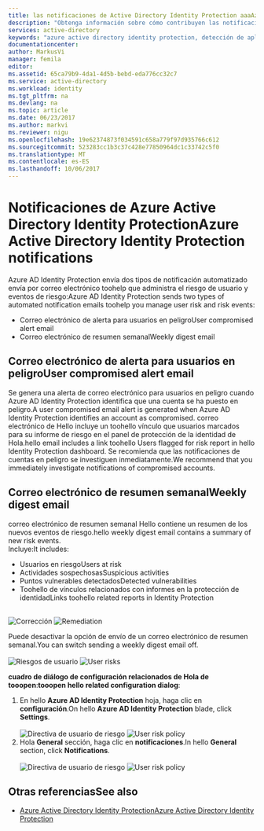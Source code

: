 ```yaml
---
title: las notificaciones de Active Directory Identity Protection aaaAzure | Documentos de Microsoft
description: "Obtenga información sobre cómo contribuyen las notificaciones a sus actividades de investigación."
services: active-directory
keywords: "azure active directory identity protection, detección de aplicaciones en la nube, administración de aplicaciones, seguridad, riesgo, nivel de riesgo, punto vulnerable, directiva de seguridad"
documentationcenter: 
author: MarkusVi
manager: femila
editor: 
ms.assetid: 65ca79b9-4da1-4d5b-bebd-eda776cc32c7
ms.service: active-directory
ms.workload: identity
ms.tgt_pltfrm: na
ms.devlang: na
ms.topic: article
ms.date: 06/23/2017
ms.author: markvi
ms.reviewer: nigu
ms.openlocfilehash: 19e62374873f034591c658a779f97d935766c612
ms.sourcegitcommit: 523283cc1b3c37c428e77850964dc1c33742c5f0
ms.translationtype: MT
ms.contentlocale: es-ES
ms.lasthandoff: 10/06/2017
---
```

# <a name="azure-active-directory-identity-protection-notifications"></a><span data-ttu-id="c3334-104">Notificaciones de Azure Active Directory Identity Protection</span><span class="sxs-lookup"><span data-stu-id="c3334-104">Azure Active Directory Identity Protection notifications</span></span>
<span data-ttu-id="c3334-105">Azure AD Identity Protection envía dos tipos de notificación automatizado envía por correo electrónico toohelp que administra el riesgo de usuario y eventos de riesgo:</span><span class="sxs-lookup"><span data-stu-id="c3334-105">Azure AD Identity Protection sends two types of automated notification emails toohelp you manage user risk and risk events:</span></span>

* <span data-ttu-id="c3334-106">Correo electrónico de alerta para usuarios en peligro</span><span class="sxs-lookup"><span data-stu-id="c3334-106">User compromised alert email</span></span>
* <span data-ttu-id="c3334-107">Correo electrónico de resumen semanal</span><span class="sxs-lookup"><span data-stu-id="c3334-107">Weekly digest email</span></span>

## <a name="user-compromised-alert-email"></a><span data-ttu-id="c3334-108">Correo electrónico de alerta para usuarios en peligro</span><span class="sxs-lookup"><span data-stu-id="c3334-108">User compromised alert email</span></span>
<span data-ttu-id="c3334-109">Se genera una alerta de correo electrónico para usuarios en peligro cuando Azure AD Identity Protection identifica que una cuenta se ha puesto en peligro.</span><span class="sxs-lookup"><span data-stu-id="c3334-109">A user compromised email alert is generated when Azure AD Identity Protection identifies an account as compromised.</span></span> <span data-ttu-id="c3334-110">correo electrónico de Hello incluye un toohello vínculo que usuarios marcados para su informe de riesgo en el panel de protección de la identidad de Hola.</span><span class="sxs-lookup"><span data-stu-id="c3334-110">hello email includes a link toohello Users flagged for risk report in hello Identity Protection dashboard.</span></span> <span data-ttu-id="c3334-111">Se recomienda que las notificaciones de cuentas en peligro se investiguen inmediatamente.</span><span class="sxs-lookup"><span data-stu-id="c3334-111">We recommend that you immediately investigate notifications of compromised accounts.</span></span>

## <a name="weekly-digest-email"></a><span data-ttu-id="c3334-112">Correo electrónico de resumen semanal</span><span class="sxs-lookup"><span data-stu-id="c3334-112">Weekly digest email</span></span>
<span data-ttu-id="c3334-113">correo electrónico de resumen semanal Hello contiene un resumen de los nuevos eventos de riesgo.</span><span class="sxs-lookup"><span data-stu-id="c3334-113">hello weekly digest email contains a summary of new risk events.</span></span><br>
<span data-ttu-id="c3334-114">Incluye:</span><span class="sxs-lookup"><span data-stu-id="c3334-114">It includes:</span></span>

* <span data-ttu-id="c3334-115">Usuarios en riesgo</span><span class="sxs-lookup"><span data-stu-id="c3334-115">Users at risk</span></span>
* <span data-ttu-id="c3334-116">Actividades sospechosas</span><span class="sxs-lookup"><span data-stu-id="c3334-116">Suspicious activities</span></span>
* <span data-ttu-id="c3334-117">Puntos vulnerables detectados</span><span class="sxs-lookup"><span data-stu-id="c3334-117">Detected vulnerabilities</span></span>
* <span data-ttu-id="c3334-118">Toohello de vínculos relacionados con informes en la protección de identidad</span><span class="sxs-lookup"><span data-stu-id="c3334-118">Links toohello related reports in Identity Protection</span></span>

<br><span data-ttu-id="c3334-119">
![Corrección](./media/active-directory-identityprotection-notifications/400.png "corrección")
</span><span class="sxs-lookup"><span data-stu-id="c3334-119">
![Remediation](./media/active-directory-identityprotection-notifications/400.png "Remediation")
</span></span><br>

<span data-ttu-id="c3334-120">Puede desactivar la opción de envío de un correo electrónico de resumen semanal.</span><span class="sxs-lookup"><span data-stu-id="c3334-120">You can switch sending a weekly digest email off.</span></span>
<br><br><span data-ttu-id="c3334-121">
![Riesgos de usuario](./media/active-directory-identityprotection-notifications/62.png "riesgos de usuario")
</span><span class="sxs-lookup"><span data-stu-id="c3334-121">
![User risks](./media/active-directory-identityprotection-notifications/62.png "User risks")
</span></span><br>

<span data-ttu-id="c3334-122">**cuadro de diálogo de configuración relacionados de Hola de tooopen**:</span><span class="sxs-lookup"><span data-stu-id="c3334-122">**tooopen hello related configuration dialog**:</span></span>

1. <span data-ttu-id="c3334-123">En hello **Azure AD Identity Protection** hoja, haga clic en **configuración**.</span><span class="sxs-lookup"><span data-stu-id="c3334-123">On hello **Azure AD Identity Protection** blade, click **Settings**.</span></span>
   <br><br><span data-ttu-id="c3334-124">
   ![Directiva de usuario de riesgo](./media/active-directory-identityprotection-notifications/401.png "directiva de usuario de riesgo")
   </span><span class="sxs-lookup"><span data-stu-id="c3334-124">
![User risk policy](./media/active-directory-identityprotection-notifications/401.png "User risk policy")
</span></span><br>
2. <span data-ttu-id="c3334-125">Hola **General** sección, haga clic en **notificaciones**.</span><span class="sxs-lookup"><span data-stu-id="c3334-125">In hello **General** section, click **Notifications**.</span></span>
   <br><br><span data-ttu-id="c3334-126">
   ![Directiva de usuario de riesgo](./media/active-directory-identityprotection-notifications/405.png "directiva de usuario de riesgo")
   </span><span class="sxs-lookup"><span data-stu-id="c3334-126">
![User risk policy](./media/active-directory-identityprotection-notifications/405.png "User risk policy")
</span></span><br>

## <a name="see-also"></a><span data-ttu-id="c3334-127">Otras referencias</span><span class="sxs-lookup"><span data-stu-id="c3334-127">See also</span></span>
* [<span data-ttu-id="c3334-128">Azure Active Directory Identity Protection</span><span class="sxs-lookup"><span data-stu-id="c3334-128">Azure Active Directory Identity Protection</span></span>](active-directory-identityprotection.md)
